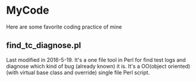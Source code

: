# MyCode
Here are some favorite coding practice of mine

## find_tc_diagnose.pl
Last modified in 2016-5-19. It's a one file tool in Perl for find test logs and diagnose which kind of bug (already known) it is. It's a OO(object oriented) (with virtual base class and override) single file Perl script.
